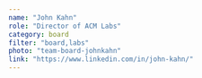 ```yaml
---
name: "John Kahn"
role: "Director of ACM Labs"
category: board
filter: "board,labs"
photo: "team-board-johnkahn"
link: "https://www.linkedin.com/in/john-kahn/"
---
```

